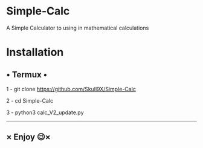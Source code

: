 # Simple-Calc

 A Simple Calculator to using in mathematical calculations

# Installation 

 • Termux •
-----------------------------------------------------
1 - git clone https://github.com/Skull9X/Simple-Calc

2 - cd Simple-Calc

3 - python3 calc_V2_update.py

-----------------------------------------------------
× Enjoy 😉×
-----------------------------------------------------

